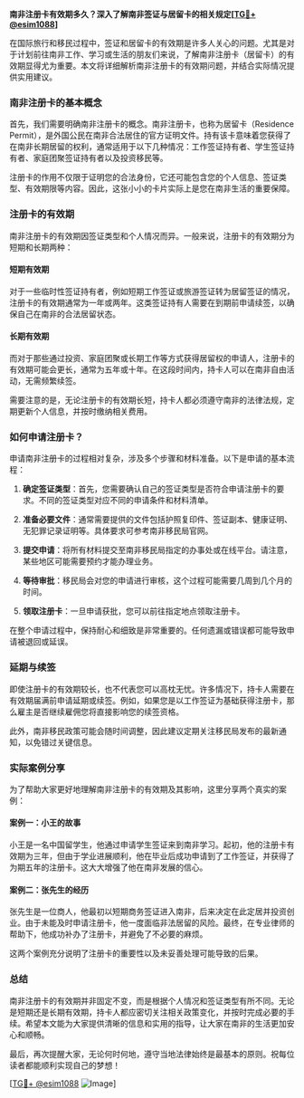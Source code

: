 **南非注册卡有效期多久？深入了解南非签证与居留卡的相关规定[[TG💪+ @esim1088](https://t.me/s/esim1088)]**

在国际旅行和移民过程中，签证和居留卡的有效期是许多人关心的问题。尤其是对于计划前往南非工作、学习或生活的朋友们来说，了解南非注册卡（居留卡）的有效期显得尤为重要。本文将详细解析南非注册卡的有效期问题，并结合实际情况提供实用建议。

### 南非注册卡的基本概念

首先，我们需要明确南非注册卡的概念。南非注册卡，也称为居留卡（Residence Permit），是外国公民在南非合法居住的官方证明文件。持有该卡意味着您获得了在南非长期居留的权利，通常适用于以下几种情况：工作签证持有者、学生签证持有者、家庭团聚签证持有者以及投资移民等。

注册卡的作用不仅限于证明您的合法身份，它还可能包含您的个人信息、签证类型、有效期限等内容。因此，这张小小的卡片实际上是您在南非生活的重要保障。

### 注册卡的有效期

南非注册卡的有效期因签证类型和个人情况而异。一般来说，注册卡的有效期分为短期和长期两种：

#### 短期有效期

对于一些临时性签证持有者，例如短期工作签证或旅游签证转为居留签证的情况，注册卡的有效期通常为一年或两年。这类签证持有人需要在到期前申请续签，以确保自己在南非的合法居留状态。

#### 长期有效期

而对于那些通过投资、家庭团聚或长期工作等方式获得居留权的申请人，注册卡的有效期可能会更长，通常为五年或十年。在这段时间内，持卡人可以在南非自由活动，无需频繁续签。

需要注意的是，无论注册卡的有效期长短，持卡人都必须遵守南非的法律法规，定期更新个人信息，并按时缴纳相关费用。

### 如何申请注册卡？

申请南非注册卡的过程相对复杂，涉及多个步骤和材料准备。以下是申请的基本流程：

1. **确定签证类型**：首先，您需要确认自己的签证类型是否符合申请注册卡的要求。不同的签证类型对应不同的申请条件和材料清单。
   
2. **准备必要文件**：通常需要提供的文件包括护照复印件、签证副本、健康证明、无犯罪记录证明等。具体要求可参考南非移民局官网。

3. **提交申请**：将所有材料提交至南非移民局指定的办事处或在线平台。请注意，某些地区可能需要预约才能办理业务。

4. **等待审批**：移民局会对您的申请进行审核，这个过程可能需要几周到几个月的时间。

5. **领取注册卡**：一旦申请获批，您可以前往指定地点领取注册卡。

在整个申请过程中，保持耐心和细致是非常重要的。任何遗漏或错误都可能导致申请被退回或延误。

### 延期与续签

即使注册卡的有效期较长，也不代表您可以高枕无忧。许多情况下，持卡人需要在有效期届满前申请延期或续签。例如，如果您是以工作签证为基础获得注册卡，那么雇主是否继续雇佣您将直接影响您的续签资格。

此外，南非移民政策可能会随时间调整，因此建议定期关注移民局发布的最新通知，以免错过关键信息。

### 实际案例分享

为了帮助大家更好地理解南非注册卡的有效期及其影响，这里分享两个真实的案例：

#### 案例一：小王的故事

小王是一名中国留学生，他通过申请学生签证来到南非学习。起初，他的注册卡有效期为三年，但由于学业进展顺利，他在毕业后成功申请到了工作签证，并获得了为期五年的注册卡。这大大增强了他在南非发展的信心。

#### 案例二：张先生的经历

张先生是一位商人，他最初以短期商务签证进入南非，后来决定在此定居并投资创业。由于未能及时申请注册卡，他一度面临非法居留的风险。最终，在专业律师的帮助下，他成功补办了注册卡，并避免了不必要的麻烦。

这两个案例充分说明了注册卡的重要性以及未妥善处理可能导致的后果。

### 总结

南非注册卡的有效期并非固定不变，而是根据个人情况和签证类型有所不同。无论是短期还是长期有效期，持卡人都应密切关注相关政策变化，并按时完成必要的手续。希望本文能为大家提供清晰的信息和实用的指导，让大家在南非的生活更加安心和顺畅。

最后，再次提醒大家，无论何时何地，遵守当地法律始终是最基本的原则。祝每位读者都能顺利实现自己的梦想！

[[TG💪+ @esim1088](https://t.me/s/esim1088) ![Image](https://i.postimg.cc/4NQfJmqS/Snipaste-2025-05-13-00-14-12.png)]
